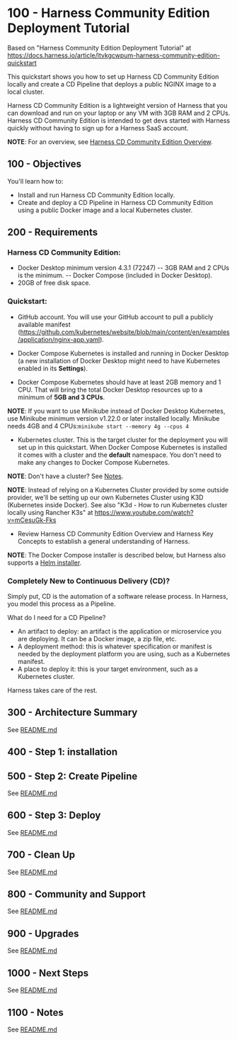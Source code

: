 # 100 - Harness Community Edition Deployment Tutorial

Based on "Harness Community Edition Deployment Tutorial" at https://docs.harness.io/article/ltvkgcwpum-harness-community-edition-quickstart

This quickstart shows you how to set up Harness CD Community Edition locally and create a CD Pipeline that deploys a public NGINX image to a local cluster.

Harness CD Community Edition is a lightweight version of Harness that you can download and run on your laptop or any VM with 3GB RAM and 2 CPUs. Harness CD Community Edition is intended to get devs started with Harness quickly without having to sign up for a Harness SaaS account.

**NOTE**: For an overview, see [Harness CD Community Edition Overview](https://docs.harness.io/article/yhyyq0v0y4-harness-community-edition-overview).

## 100 - Objectives

You'll learn how to:

- Install and run Harness CD Community Edition locally.
- Create and deploy a CD Pipeline in Harness CD Community Edition using a public Docker image and a local Kubernetes cluster.

## 200 - Requirements

### Harness CD Community Edition:
- Docker Desktop minimum version 4.3.1 (72247)
-- 3GB RAM and 2 CPUs is the minimum.
-- Docker Compose (included in Docker Desktop).
- 20GB of free disk space.

### Quickstart:
- GitHub account. You will use your GitHub account to pull a publicly available manifest (https://github.com/kubernetes/website/blob/main/content/en/examples/application/nginx-app.yaml).
 
- Docker Compose Kubernetes is installed and running in Docker Desktop (a new installation of Docker Desktop might need to have Kubernetes enabled in its **Settings**).
 
- Docker Compose Kubernetes should have at least 2GB memory and 1 CPU. That will bring the total Docker Desktop resources up to a minimum of **5GB and 3 CPUs**.

**NOTE**: If you want to use Minikube instead of Docker Desktop Kubernetes, use Minikube minimum version v1.22.0 or later installed locally. Minikube needs 4GB and 4 CPUs:```minikube start --memory 4g --cpus 4```

- Kubernetes cluster. This is the target cluster for the deployment you will set up in this quickstart. When Docker Compose Kubernetes is installed it comes with a cluster and the **default** namespace. You don't need to make any changes to Docker Compose Kubernetes.
 
**NOTE**: Don't have a cluster? See [Notes](https://docs.harness.io/article/ltvkgcwpum-harness-community-edition-quickstart#notes).

**NOTE**: Instead of relying on a Kubernetes Cluster provided by some outside provider, we'll be setting up our own Kubernetes Cluster using K3D (Kubernetes inside Docker). See also "K3d - How to run Kubernetes cluster locally using Rancher K3s" at https://www.youtube.com/watch?v=mCesuGk-Fks

- Review Harness CD Community Edition Overview and Harness Key Concepts to establish a general understanding of Harness.
 
**NOTE**: The Docker Compose installer is described below, but Harness also supports a [Helm installer](https://github.com/harness/harness-cd-community/blob/main/helm/README.md).

### Completely New to Continuous Delivery (CD)?

Simply put, CD is the automation of a software release process. In Harness, you model this process as a Pipeline.

What do I need for a CD Pipeline?

- An artifact to deploy: an artifact is the application or microservice you are deploying. It can be a Docker image, a zip file, etc.
- A deployment method: this is whatever specification or manifest is needed by the deployment platform you are using, such as a Kubernetes manifest.
- A place to deploy it: this is your target environment, such as a Kubernetes cluster.
 
Harness takes care of the rest.

## 300 - Architecture Summary

See [README.md](./300/README.md)

## 400 - Step 1: installation

## 500 - Step 2: Create Pipeline

See [README.md](./500/README.md)

## 600 - Step 3: Deploy

See [README.md](./600/README.md)

## 700 - Clean Up

See [README.md](./700/README.md)

## 800 - Community and Support

See [README.md](./800/README.md)

## 900 - Upgrades

See [README.md](./900/README.md)

## 1000 - Next Steps

See [README.md](./1000/README.md)

## 1100 - Notes

See [README.md](./1100/README.md)

